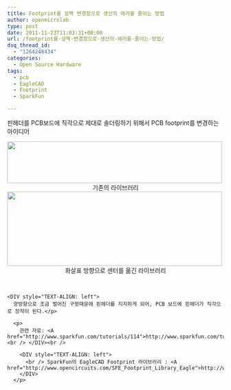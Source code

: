 ```yaml
---
title: Footprint를 살짝 변경함으로 생산의 에러를 줄이는 방법
author: openmicrolab
type: post
date: 2011-11-23T11:03:31+00:00
url: /footprint를-살짝-변경함으로-생산의-에러를-줄이는-방법/
dsq_thread_id:
  - "1264248434"
categories:
  - Open Source Hardware
tags:
  - pcb
  - EagleCAD
  - Footprint
  - SparkFun

---
```

핀헤더를 PCB보드에 직각으로 제대로 솔더링하기 위해서 PCB footprint를 변경하는 아이디어

<P style="MARGIN: 0px">
  <img loading="lazy" src="/images/1/cfile9.uf.133175404ECCD22E15A1F6.jpg" class="aligncenter" width="500" height="97" alt="" filename="PCB_Footprint_existing.jpg" filemime="image/jpeg" />
</P>

  


<P style="TEXT-ALIGN: center; MARGIN: 0px">
  기존의 라이브러리
</P>

  


<P style="MARGIN: 0px">
  <img loading="lazy" src="/images/1/cfile1.uf.143175404ECCD22E16DED8.jpg" class="aligncenter" width="500" height="173" alt="" filename="PCB_Footprint_Modified.jpg" filemime="image/jpeg" />
</P>

  


<DIV style="TEXT-ALIGN: center">
  화살표 방향으로 센터를 옮긴 라이브러리</p> 
  
  <p>
    </DIV><br /> 
    
    <DIV style="TEXT-ALIGN: left">
      양방향으로 조금 벌어진 구멍때문에 핀헤더를 지지하게 되어, PCB 보드에 핀헤더가 직각으로 장착이 된다.</p> 
      
      <p>
        관련 자료: <A href="http://www.sparkfun.com/tutorials/114">http://www.sparkfun.com/tutorials/114</A><br /> </DIV><br /> 
        
        <DIV style="TEXT-ALIGN: left">
          <br /> SparkFun의 EagleCAD Footprint 라이브러리 : <A href="http://www.opencircuits.com/SFE_Footprint_Library_Eagle">http://www.opencircuits.com/SFE_Footprint_Library_Eagle</A>
        </DIV>
      </p>